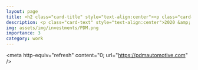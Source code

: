 ```yaml
---
layout: page
title: <h2 class="card-title" style="text-align:center"><p class="card-text" style="text-align:center">PDM Automotive</p></h2>
description: <p class="card-text" style="text-align:center">2020 &amp; 2021<br>ongoing<br>Seattle, WA</p>
img: assets/img/investments/PDM.png
importance: 3
category: work
---
```


<meta http-equiv="refresh" content="0; url="https://pdmautomotive.com" />